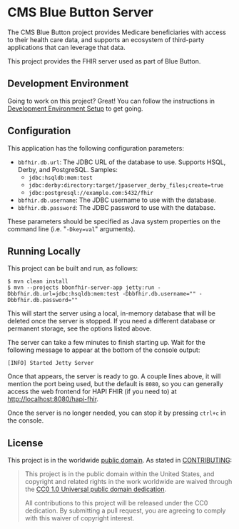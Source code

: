# CMS Blue Button Server

The CMS Blue Button project provides Medicare beneficiaries with access to their health care data, and supports an ecosystem of third-party applications that can leverage that data.

This project provides the FHIR server used as part of Blue Button.

## Development Environment

Going to work on this project? Great! You can follow the instructions in [Development Environment Setup](./dev/devenv-readme.md) to get going.

## Configuration

This application has the following configuration parameters:

* `bbfhir.db.url`: The JDBC URL of the database to use. Supports HSQL, Derby, and PostgreSQL. Samples:
    * `jdbc:hsqldb:mem:test`
    * `jdbc:derby:directory:target/jpaserver_derby_files;create=true`
    * `jdbc:postgresql://example.com:5432/fhir`
* `bbfhir.db.username`: The JDBC username to use with the database.
* `bbfhir.db.password`: The JDBC password to use with the database.

These parameters should be specified as Java system properties on the command line (i.e. "`-Dkey=val`" arguments).

## Running Locally

This project can be built and run, as follows:

    $ mvn clean install
    $ mvn --projects bbonfhir-server-app jetty:run -Dbbfhir.db.url=jdbc:hsqldb:mem:test -Dbbfhir.db.username="" -Dbbfhir.db.password=""

This will start the server using a local, in-memory database that will be deleted once the server is stopped. If you need a different database or permanent storage, see the options listed above.    

The server can take a few minutes to finish starting up. Wait for the following message to appear at the bottom of the console output:

    [INFO] Started Jetty Server

Once that appears, the server is ready to go. A couple lines above, it will mention the port being used, but the default is `8080`, so you can generally access the web frontend for HAPI FHIR (if you need to) at <http://localhost:8080/hapi-fhir>.

Once the server is no longer needed, you can stop it by pressing `ctrl+c` in the console.

## License

This project is in the worldwide [public domain](LICENSE.md). As stated in [CONTRIBUTING](CONTRIBUTING.md):

> This project is in the public domain within the United States, and copyright and related rights in the work worldwide are waived through the [CC0 1.0 Universal public domain dedication](https://creativecommons.org/publicdomain/zero/1.0/).
>
> All contributions to this project will be released under the CC0 dedication. By submitting a pull request, you are agreeing to comply with this waiver of copyright interest.
